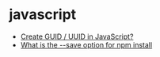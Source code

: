 # javascript

- [Create GUID / UUID in JavaScript?](http://stackoverflow.com/questions/105034/create-guid-uuid-in-javascript)
- [What is the --save option for npm install](http://stackoverflow.com/questions/19578796/what-is-the-save-option-for-npm-install)
